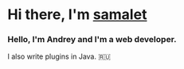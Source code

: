 # Hi there, I'm [samalet](https://https://vk.com/xomkax.ru/) 
### Hello, I'm Andrey and I'm a web developer.
I also write plugins in Java. 🇷🇺


